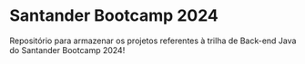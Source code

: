 # Santander Bootcamp 2024

Repositório para armazenar os projetos referentes à trilha de Back-end Java do Santander Bootcamp 2024!
